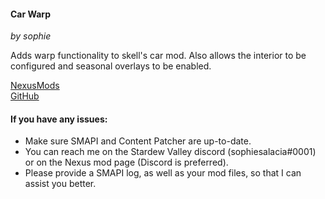 ﻿
#### Car Warp
*by sophie*

Adds warp functionality to skell's car mod. Also allows the interior to be configured and seasonal overlays to be enabled.

[NexusMods](https://www.nexusmods.com/stardewvalley/mods/11102)  
[GitHub](https://github.com/sophiesalacia/StardewMods/tree/main/CarWarp)

#### If you have any issues:
* Make sure SMAPI and Content Patcher are up-to-date.
* You can reach me on the Stardew Valley discord (sophiesalacia#0001) or on the Nexus mod page (Discord is preferred).
* Please provide a SMAPI log, as well as your mod files, so that I can assist you better.
